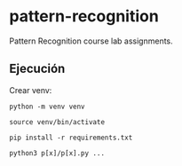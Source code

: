 # pattern-recognition

Pattern Recognition course lab assignments.


## Ejecución

Crear venv:

`python -m venv venv`

`source venv/bin/activate`

`pip install -r requirements.txt`

`python3 p[x]/p[x].py ...`
